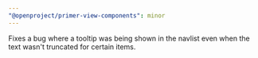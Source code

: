 ```yaml
---
"@openproject/primer-view-components": minor
---
```


Fixes a bug where a tooltip was being shown in the navlist even when the text wasn't truncated for certain items.
